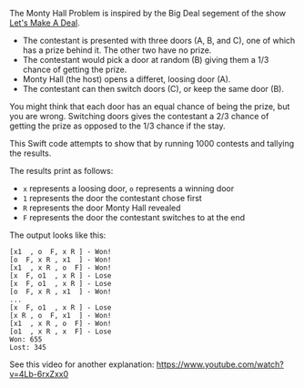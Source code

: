 The Monty Hall Problem is inspired by the Big Deal segement of the show [Let's Make A Deal](https://en.wikipedia.org/wiki/Let%27s_Make_a_Deal).

* The contestant is presented with three doors (A, B, and C), one of which has a prize behind it. The other two have no prize.
* The contestant would pick a door at random (B) giving them a 1/3 chance of getting the prize.
* Monty Hall (the host) opens a differet, loosing door (A).
* The contestant can then switch doors (C), or keep the same door (B).

You might think that each door has an equal chance of being the prize, but you are wrong. Switching doors gives the contestant a 2/3 chance of getting the prize as opposed to the 1/3 chance if the stay.

This Swift code attempts to show that by running 1000 contests and tallying the results.

The results print as follows:

* `x` represents a loosing door, `o` represents a winning door
* `1` represents the door the contestant chose first
* `R` represents the door Monty Hall revealed
* `F` represents the door the contestant switches to at the end

The output looks like this:

```
[x1  , o  F, x R ] - Won!
[o  F, x R , x1  ] - Won!
[x1  , x R , o  F] - Won!
[x  F, o1  , x R ] - Lose
[x  F, o1  , x R ] - Lose
[o  F, x R , x1  ] - Won!
...
[x  F, o1  , x R ] - Lose
[x R , o  F, x1  ] - Won!
[x1  , x R , o  F] - Won!
[o1  , x R , x  F] - Lose
Won: 655
Lost: 345
```

See this video for another explanation: https://www.youtube.com/watch?v=4Lb-6rxZxx0
